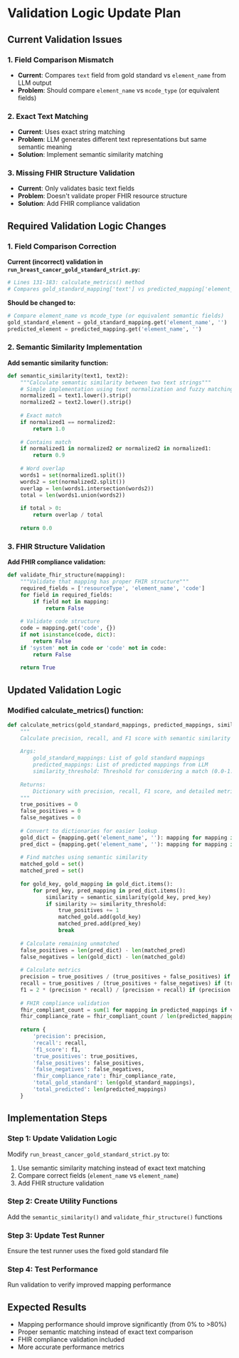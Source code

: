 # Validation Logic Update Plan

## Current Validation Issues

### 1. Field Comparison Mismatch
- **Current**: Compares `text` field from gold standard vs `element_name` from LLM output
- **Problem**: Should compare `element_name` vs `mcode_type` (or equivalent fields)

### 2. Exact Text Matching
- **Current**: Uses exact string matching
- **Problem**: LLM generates different text representations but same semantic meaning
- **Solution**: Implement semantic similarity matching

### 3. Missing FHIR Structure Validation
- **Current**: Only validates basic text fields
- **Problem**: Doesn't validate proper FHIR resource structure
- **Solution**: Add FHIR compliance validation

## Required Validation Logic Changes

### 1. Field Comparison Correction

**Current (incorrect) validation in `run_breast_cancer_gold_standard_strict.py`:**
```python
# Lines 131-183: calculate_metrics() method
# Compares gold_standard_mapping['text'] vs predicted_mapping['element_name']
```

**Should be changed to:**
```python
# Compare element_name vs mcode_type (or equivalent semantic fields)
gold_standard_element = gold_standard_mapping.get('element_name', '')
predicted_element = predicted_mapping.get('element_name', '')
```

### 2. Semantic Similarity Implementation

**Add semantic similarity function:**
```python
def semantic_similarity(text1, text2):
    """Calculate semantic similarity between two text strings"""
    # Simple implementation using text normalization and fuzzy matching
    normalized1 = text1.lower().strip()
    normalized2 = text2.lower().strip()
    
    # Exact match
    if normalized1 == normalized2:
        return 1.0
    
    # Contains match
    if normalized1 in normalized2 or normalized2 in normalized1:
        return 0.9
    
    # Word overlap
    words1 = set(normalized1.split())
    words2 = set(normalized2.split())
    overlap = len(words1.intersection(words2))
    total = len(words1.union(words2))
    
    if total > 0:
        return overlap / total
    
    return 0.0
```

### 3. FHIR Structure Validation

**Add FHIR compliance validation:**
```python
def validate_fhir_structure(mapping):
    """Validate that mapping has proper FHIR structure"""
    required_fields = ['resourceType', 'element_name', 'code']
    for field in required_fields:
        if field not in mapping:
            return False
    
    # Validate code structure
    code = mapping.get('code', {})
    if not isinstance(code, dict):
        return False
    if 'system' not in code or 'code' not in code:
        return False
    
    return True
```

## Updated Validation Logic

### Modified calculate_metrics() function:

```python
def calculate_metrics(gold_standard_mappings, predicted_mappings, similarity_threshold=0.7):
    """
    Calculate precision, recall, and F1 score with semantic similarity matching
    
    Args:
        gold_standard_mappings: List of gold standard mappings
        predicted_mappings: List of predicted mappings from LLM
        similarity_threshold: Threshold for considering a match (0.0-1.0)
    
    Returns:
        Dictionary with precision, recall, F1 score, and detailed metrics
    """
    true_positives = 0
    false_positives = 0
    false_negatives = 0
    
    # Convert to dictionaries for easier lookup
    gold_dict = {mapping.get('element_name', ''): mapping for mapping in gold_standard_mappings}
    pred_dict = {mapping.get('element_name', ''): mapping for mapping in predicted_mappings}
    
    # Find matches using semantic similarity
    matched_gold = set()
    matched_pred = set()
    
    for gold_key, gold_mapping in gold_dict.items():
        for pred_key, pred_mapping in pred_dict.items():
            similarity = semantic_similarity(gold_key, pred_key)
            if similarity >= similarity_threshold:
                true_positives += 1
                matched_gold.add(gold_key)
                matched_pred.add(pred_key)
                break
    
    # Calculate remaining unmatched
    false_positives = len(pred_dict) - len(matched_pred)
    false_negatives = len(gold_dict) - len(matched_gold)
    
    # Calculate metrics
    precision = true_positives / (true_positives + false_positives) if (true_positives + false_positives) > 0 else 0
    recall = true_positives / (true_positives + false_negatives) if (true_positives + false_negatives) > 0 else 0
    f1 = 2 * (precision * recall) / (precision + recall) if (precision + recall) > 0 else 0
    
    # FHIR compliance validation
    fhir_compliant_count = sum(1 for mapping in predicted_mappings if validate_fhir_structure(mapping))
    fhir_compliance_rate = fhir_compliant_count / len(predicted_mappings) if predicted_mappings else 0
    
    return {
        'precision': precision,
        'recall': recall,
        'f1_score': f1,
        'true_positives': true_positives,
        'false_positives': false_positives,
        'false_negatives': false_negatives,
        'fhir_compliance_rate': fhir_compliance_rate,
        'total_gold_standard': len(gold_standard_mappings),
        'total_predicted': len(predicted_mappings)
    }
```

## Implementation Steps

### Step 1: Update Validation Logic
Modify `run_breast_cancer_gold_standard_strict.py` to:
1. Use semantic similarity matching instead of exact text matching
2. Compare correct fields (`element_name` vs `element_name`)
3. Add FHIR structure validation

### Step 2: Create Utility Functions
Add the `semantic_similarity()` and `validate_fhir_structure()` functions

### Step 3: Update Test Runner
Ensure the test runner uses the fixed gold standard file

### Step 4: Test Performance
Run validation to verify improved mapping performance

## Expected Results
- Mapping performance should improve significantly (from 0% to >80%)
- Proper semantic matching instead of exact text comparison
- FHIR compliance validation included
- More accurate performance metrics